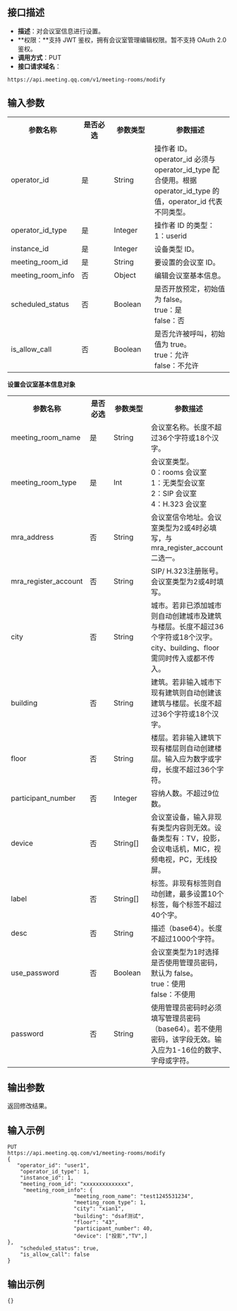 ## 接口描述
- **描述**：对会议室信息进行设置。
- **权限：**支持 JWT 鉴权，拥有会议室管理编辑权限。暂不支持 OAuth 2.0鉴权。
- **调用方式**：PUT
- **接口请求域名**：
```Plaintext
https://api.meeting.qq.com/v1/meeting-rooms/modify
```

## 输入参数
<table>
   <tr>
      <th width="20%" >参数名称</td>
      <th width="20%" >是否必选</td>
      <th width="20%" >参数类型</td>
      <th width="40%" >参数描述</td>
   </tr>
   <tr>
      <td>operator_id</td>
      <td>	是</td>
      <td>String</td>
      <td>操作者 ID。operator_id 必须与 operator_id_type 配合使用。根据 operator_id_type 的值，operator_id 代表不同类型。</td>
   </tr>
   <tr>
      <td>operator_id_type</td>
      <td>是</td>
      <td>Integer</td>
      <td>操作者 ID 的类型：<br>1：userid  </td>
   </tr>
   <tr>
      <td>instance_id</td>
      <td>是</td>
      <td>Integer</td>
      <td>	设备类型 ID。</td>
   </tr>
   <tr>
      <td>meeting_room_id</td>
      <td>是</td>
      <td>String</td>
      <td>要设置的会议室 ID。</td>
   </tr>
   <tr>
      <td>meeting_room_info</td>
      <td>否</td>
      <td>Object</td>
      <td>编辑会议室基本信息。</td>
   </tr>
   <tr>
      <td>scheduled_status</td>
      <td>否</td>
      <td>Boolean</td>
      <td>	是否开放预定，初始值为 false。<br>true：是<br>false：否</td>
   </tr>
   <tr>
      <td>is_allow_call</td>
      <td>否</td>
      <td>Boolean</td>
      <td>是否允许被呼叫，初始值为 true。<br>true：允许<br>false：不允许</td>
   </tr>
</table>

**设置会议室基本信息对象**
<table>
   <tr>
      <th width="20%" >参数名称</td>
      <th width="20%" >是否必选</td>
      <th width="20%" >参数类型</td>
      <th width="40%" >参数描述</td>
   </tr>
   <tr>
      <td>meeting_room_name</td>
      <td>是</td>
      <td>String</td>
      <td>会议室名称。长度不超过36个字符或18个汉字。</td>
   </tr>
   <tr>
      <td>meeting_room_type</td>
      <td>是</td>
      <td>Int</td>
      <td>会议室类型。<br>0：rooms 会议室<br>1：无类型会议室<br>2：SIP 会议室<br>4：H.323 会议室</td>
   </tr>
   <tr>
      <td>mra_address</td>
      <td>否</td>
      <td>String</td>
      <td>会议室信令地址。会议室类型为2或4时必填写，与mra_register_account 二选一。</td>
   </tr>
   <tr>
      <td>mra_register_account</td>
      <td>否</td>
      <td>String</td>
      <td>SIP/ H.323注册账号。会议室类型为2或4时填写。</td>
   </tr>
   <tr>
      <td>city</td>
      <td>否</td>
      <td>String</td>
      <td>城市。若非已添加城市则自动创建城市及建筑与楼层。长度不超过36个字符或18个汉字。city、building、floor 需同时传入或都不传入。</td>
   </tr>
   <tr>
      <td>building</td>
      <td>否</td>
      <td>String</td>
      <td>	建筑。若非输入城市下现有建筑则自动创建该建筑与楼层。长度不超过36个字符或18个汉字。</td>
   </tr>
   <tr>
      <td>floor</td>
      <td>否</td>
      <td>String</td>
      <td>楼层。若非输入建筑下现有楼层则自动创建楼层。输入应为数字或字母，长度不超过36个字符。</td>
   </tr>
   <tr>
      <td>participant_number</td>
      <td>否</td>
      <td>Integer</td>
      <td>容纳人数。不超过9位数。</td>
   </tr>
   <tr>
      <td>device</td>
      <td>否</td>
      <td>	String[]</td>
      <td>	会议室设备，输入非现有类型内容则无效。设备类型有：TV，投影，会议电话机，MIC，视频电视，PC，无线投屏。</td>
   </tr>
   <tr>
      <td>label</td>
      <td>否</td>
      <td>String[]</td>
      <td>标签。非现有标签则自动创建，最多设置10个标签，每个标签不超过40个字。</td>
   </tr>
   <tr>
      <td>desc</td>
      <td>否</td>
      <td>String</td>
      <td>	描述（base64）。长度不超过1000个字符。</td>
   </tr>
   <tr>
      <td>use_password</td>
      <td>否</td>
      <td>Boolean</td>
      <td>会议室类型为1时选择是否使用管理员密码，默认为 false。<br>true：使用 <br>false：不使用</td>
   </tr>
   <tr>
      <td>password</td>
      <td>否</td>
      <td>String</td>
      <td>使用管理员密码时必须填写管理员密码（base64）。若不使用密码，该字段无效。输入应为1-16位的数字、字母或字符。</td>
   </tr>
</table>

## 输出参数
返回修改结果。

## 输入示例
```PUT
PUT
https://api.meeting.qq.com/v1/meeting-rooms/modify
{
   "operator_id": "user1",
    "operator_id_type": 1,
    "instance_id": 1,
    "meeting_room_id": "xxxxxxxxxxxxxx",
     "meeting_room_info": {
                     "meeting_room_name": "test1245531234",
                     "meeting_room_type": 1,
                     "city": "xian1",
                     "building": "dsaf测试",
                     "floor": "43",
                     "participant_number": 40,
                     "device": ["投影","TV",]    
},
    "scheduled_status": true,
    "is_allow_call": false
}
```

## 输出示例
```plaintext
{}
```
